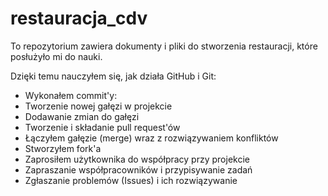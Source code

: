 # restauracja_cdv
To repozytorium zawiera dokumenty i pliki do stworzenia restauracji, które posłużyło mi do nauki.

Dzięki temu nauczyłem się, jak działa GitHub i Git:
- Wykonałem commit'y:
- Tworzenie nowej gałęzi w projekcie 
- Dodawanie zmian do gałęzi
- Tworzenie i składanie pull request'ów 
- Łączyłem gałęzie (merge) wraz z rozwiązywaniem konfliktów
- Stworzyłem fork'a
- Zaprosiłem użytkownika do współpracy przy projekcie
- Zapraszanie współpracowników i przypisywanie zadań 
- Zgłaszanie problemów (Issues) i ich rozwiązywanie
